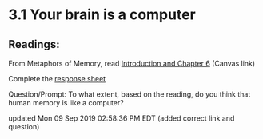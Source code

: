 # 3.1 Your brain is a computer

## Readings:

From Metaphors of Memory, read [Introduction and Chapter 6](https://fsu.instructure.com/courses/105751/files?preview=5800493) (Canvas link) 

Complete the [response sheet](https://github.com/allenjromano/techmem2019/raw/master/response_sheets/techmem_response.pdf)

Question/Prompt: To what extent, based on the reading, do you think that human memory is like a computer?

updated
Mon 09 Sep 2019 02:58:36 PM EDT
(added correct link and question)
